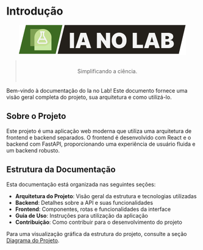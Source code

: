 # Introdução
<img src="./assets/big-logo.png" style="display: block; margin: 0 auto;" />

<blockquote style="padding: 20px; text-align: center;">
  Simplificando a ciência.
</blockquote>

Bem-vindo à documentação do Ia no Lab! Este documento fornece uma visão geral completa do projeto, sua arquitetura e como utilizá-lo.

## Sobre o Projeto

Este projeto é uma aplicação web moderna que utiliza uma arquitetura de frontend e backend separados. O frontend é desenvolvido com React e o backend com FastAPI, proporcionando uma experiência de usuário fluida e um backend robusto.

## Estrutura da Documentação

Esta documentação está organizada nas seguintes seções:

- **Arquitetura do Projeto**: Visão geral da estrutura e tecnologias utilizadas
- **Backend**: Detalhes sobre a API e suas funcionalidades
- **Frontend**: Componentes, rotas e funcionalidades da interface
- **Guia de Uso**: Instruções para utilização da aplicação
- **Contribuição**: Como contribuir para o desenvolvimento do projeto

Para uma visualização gráfica da estrutura do projeto, consulte a seção [Diagrama do Projeto](./diagrama_projeto.md).
